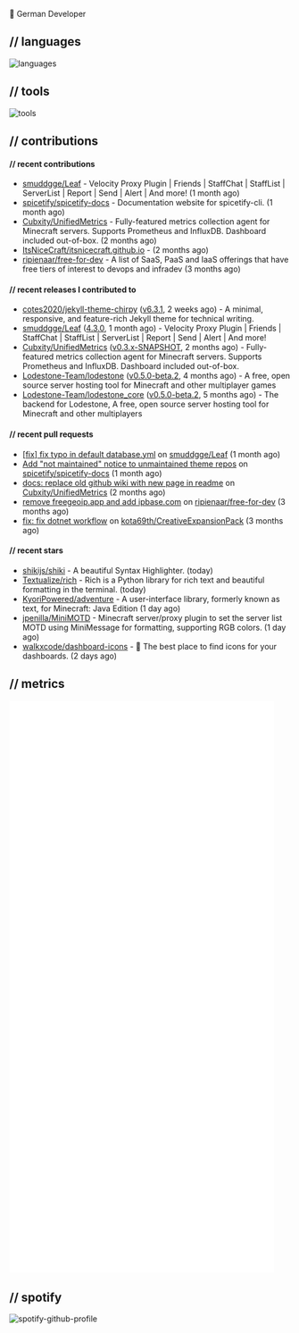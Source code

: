 👋 German Developer

## // languages
![languages](https://skillicons.dev/icons?i=py,bash,java)

## // tools

![tools](https://skillicons.dev/icons?i=androidstudio,aws,azure,cloudflare,discord,docker,figma,fediverse,gcp,git,github,githubactions,gitlab,grafana,idea,jenkins,linux,mastodon,mongodb,nodejs,prometheus,raspberrypi,selenium,svg,twitter,vercel,visualstudio,vscode)

## // contributions

#### // recent contributions

- [smuddgge/Leaf](https://github.com/smuddgge/Leaf) - Velocity Proxy Plugin | Friends | StaffChat | StaffList | ServerList | Report | Send | Alert | And more! (1 month ago)
- [spicetify/spicetify-docs](https://github.com/spicetify/spicetify-docs) - Documentation website for spicetify-cli. (1 month ago)
- [Cubxity/UnifiedMetrics](https://github.com/Cubxity/UnifiedMetrics) - Fully-featured metrics collection agent for Minecraft servers. Supports Prometheus and InfluxDB. Dashboard included out-of-box. (2 months ago)
- [ItsNiceCraft/itsnicecraft.github.io](https://github.com/ItsNiceCraft/itsnicecraft.github.io) -  (2 months ago)
- [ripienaar/free-for-dev](https://github.com/ripienaar/free-for-dev) - A list of SaaS, PaaS and IaaS offerings that have free tiers of interest to devops and infradev (3 months ago)

#### // recent releases I contributed to

- [cotes2020/jekyll-theme-chirpy](https://github.com/cotes2020/jekyll-theme-chirpy) ([v6.3.1](https://github.com/cotes2020/jekyll-theme-chirpy/releases/tag/v6.3.1), 2 weeks ago) - A minimal, responsive, and feature-rich Jekyll theme for technical writing.
- [smuddgge/Leaf](https://github.com/smuddgge/Leaf) ([4.3.0](https://github.com/smuddgge/Leaf/releases/tag/4.3.0), 1 month ago) - Velocity Proxy Plugin | Friends | StaffChat | StaffList | ServerList | Report | Send | Alert | And more!
- [Cubxity/UnifiedMetrics](https://github.com/Cubxity/UnifiedMetrics) ([v0.3.x-SNAPSHOT](https://github.com/Cubxity/UnifiedMetrics/releases/tag/v0.3.x-SNAPSHOT), 2 months ago) - Fully-featured metrics collection agent for Minecraft servers. Supports Prometheus and InfluxDB. Dashboard included out-of-box.
- [Lodestone-Team/lodestone](https://github.com/Lodestone-Team/lodestone) ([v0.5.0-beta.2](https://github.com/Lodestone-Team/lodestone/releases/tag/v0.5.0-beta.2), 4 months ago) - A free, open source server hosting tool for Minecraft and other multiplayer games
- [Lodestone-Team/lodestone_core](https://github.com/Lodestone-Team/lodestone_core) ([v0.5.0-beta.2](https://github.com/Lodestone-Team/lodestone_core/releases/tag/v0.5.0-beta.2), 5 months ago) - The backend for Lodestone, A free, open source server hosting tool for Minecraft and other multiplayers

#### // recent pull requests

- [[fix] fix typo in default database.yml](https://github.com/smuddgge/Leaf/pull/77) on [smuddgge/Leaf](https://github.com/smuddgge/Leaf) (1 month ago)
- [Add &#34;not maintained&#34; notice to unmaintained theme repos](https://github.com/spicetify/spicetify-docs/pull/110) on [spicetify/spicetify-docs](https://github.com/spicetify/spicetify-docs) (1 month ago)
- [docs: replace old github wiki with new page in readme](https://github.com/Cubxity/UnifiedMetrics/pull/107) on [Cubxity/UnifiedMetrics](https://github.com/Cubxity/UnifiedMetrics) (2 months ago)
- [remove freegeoip.app and add ipbase.com](https://github.com/ripienaar/free-for-dev/pull/3042) on [ripienaar/free-for-dev](https://github.com/ripienaar/free-for-dev) (3 months ago)
- [fix: fix dotnet workflow](https://github.com/kota69th/CreativeExpansionPack/pull/6) on [kota69th/CreativeExpansionPack](https://github.com/kota69th/CreativeExpansionPack) (3 months ago)

#### // recent stars

- [shikijs/shiki](https://github.com/shikijs/shiki) - A beautiful Syntax Highlighter. (today)
- [Textualize/rich](https://github.com/Textualize/rich) - Rich is a Python library for rich text and beautiful formatting in the terminal. (today)
- [KyoriPowered/adventure](https://github.com/KyoriPowered/adventure) - A user-interface library, formerly known as text, for Minecraft: Java Edition (1 day ago)
- [jpenilla/MiniMOTD](https://github.com/jpenilla/MiniMOTD) - Minecraft server/proxy plugin to set the server list MOTD using MiniMessage for formatting, supporting RGB colors. (1 day ago)
- [walkxcode/dashboard-icons](https://github.com/walkxcode/dashboard-icons) - 🚀 The best place to find icons for your dashboards. (2 days ago)

## // metrics

![metrics](/github-metrics.svg)

## // spotify

![spotify-github-profile](https://spotify-github-profile.vercel.app/api/view?uid=31arjjzwnfx6gao7zcc7kmxvtipe&cover_image=true&theme=default&show_offline=false&background_color=121212&interchange=true&bar_color=53b14f&bar_color_cover=false)